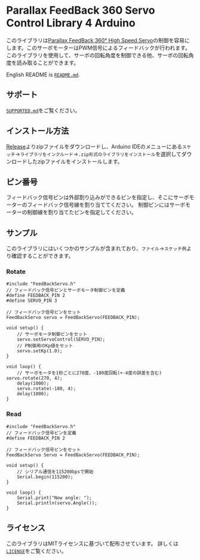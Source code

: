 Parallax FeedBack 360 Servo Control Library 4 Arduino
=====

このライブラリは[Parallax FeedBack 360° High Speed Servo](https://www.parallax.com/product/900-00360)の制御を容易にします。このサーボモーターはPWM信号によるフィードバックが行われます。このライブラリを使用して、サーボの回転角度を制御できる他、サーボの回転角度を読み取ることができます。

English README is [`README.md`](https://github.com/HyodaKazuaki/Parallax-FeedBack-360-Servo-Control-Library-4-Arduino/blob/master/README.md).

## サポート
[`SUPPORTED.md`](https://github.com/HyodaKazuaki/Parallax-FeedBack-360-Servo-Control-Library-4-Arduino/blob/master/SUPPORTED.md)をご覧ください。

## インストール方法
[Release](https://github.com/HyodaKazuaki/Parallax-FeedBack-360-Servo-Control-Library-4-Arduino/releases)よりzipファイルをダウンロードし、Arduino IDEのメニューにある`スケッチ`→`ライブラリをインクルード`→`.zip形式のライブラリをインストール`を選択してダウンロードしたzipファイルをインストールします。

## ピン番号
フィードバック信号ピンは外部割り込みができるピンを指定し、そこにサーボモーターのフィードバック信号線を割り当ててください。
制御ピンにはサーボモーターの制御線を割り当てたピンを指定してください。

## サンプル
このライブラリにはいくつかのサンプルが含まれており、`ファイル`→`スケッチ例`より確認することができます。
### Rotate
```arduino
#include "FeedBackServo.h"
// フィードバック信号ピンとサーボモータ制御ピンを定義
#define FEEDBACK_PIN 2
#define SERVO_PIN 3

// フィードバック信号ピンをセット
FeedBackServo servo = FeedBackServo(FEEDBACK_PIN);

void setup() {
    // サーボモータ制御ピンをセット
    servo.setServoControl(SERVO_PIN);
    // P制御用のKp値をセット
    servo.setKp(1.0);
}

void loop() {
    // サーボモータを1秒ごとに270度、-180度回転(+-4度の誤差を含む)    servo.rotate(270, 4);
    delay(1000);
    servo.rotate(-180, 4);
    delay(1000);
}

```
### Read
```arduino
#include "FeedBackServo.h"
// フィードバック信号ピンを定義
#define FEEDBACK_PIN 2

// フィードバック信号ピンをセット
FeedBackServo Servo = FeedBackServo(FEEDBACK_PIN);

void setup() {
    // シリアル通信を115200bpsで開始
    Serial.begin(115200);
}

void loop() {
    Serial.print("Now angle: ");
    Serial.println(servo.Angle());
}
```

## ライセンス
このライブラリはMITライセンスに基づいて配布させています。
詳しくは[`LICENSE`](https://github.com/HyodaKazuaki/Parallax-FeedBack-360-Servo-Control-Library-4-Arduino/blob/master/LICENSE)をご覧ください。